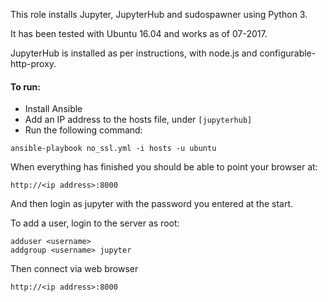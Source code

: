 This role installs Jupyter, JupyterHub and sudospawner using Python 3.
 
It has been tested with Ubuntu 16.04 and works as of 07-2017.

JupyterHub is installed as per instructions, with node.js and configurable-http-proxy.

#### To run:

  -  Install Ansible
  -  Add an IP address to the hosts file, under `[jupyterhub]` 
  -  Run the following command:

    ansible-playbook no_ssl.yml -i hosts -u ubuntu

When everything has finished you should be able to point your browser at:

    http://<ip address>:8000

And then login as jupyter with the password you entered at the start.

To add a user, login to the server as root:

    adduser <username>
    addgroup <username> jupyter

Then connect via web browser

    http://<ip address>:8000
